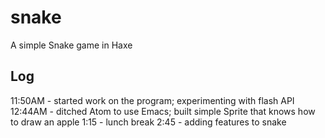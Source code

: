# snake

A simple Snake game in Haxe

## Log
11:50AM - started work on the program; experimenting with flash API
12:44AM - ditched Atom to use Emacs; built simple Sprite that knows how to draw an apple
1:15 - lunch break
2:45 - adding features to snake

